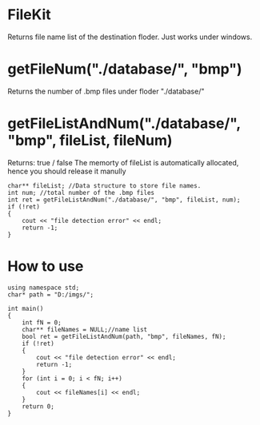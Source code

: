 # FileKit
Returns file name list of the destination floder.
Just works under windows.

# getFileNum("./database/", "bmp")
Returns the number of .bmp files under floder "./database/"
# getFileListAndNum("./database/", "bmp", fileList, fileNum)
Returns: true / false
The memorty of fileList is automatically allocated, hence you should release it manully
```
char** fileList; //Data structure to store file names.
int num; //total number of the .bmp files
int ret = getFileListAndNum("./database/", "bmp", fileList, num);
if (!ret)
{
	cout << "file detection error" << endl;
	return -1;
}
```
# How to use
```
using namespace std;
char* path = "D:/imgs/";

int main()
{
	int fN = 0;
	char** fileNames = NULL;//name list
	bool ret = getFileListAndNum(path, "bmp", fileNames, fN);
	if (!ret)
	{
		cout << "file detection error" << endl;
		return -1;
	}
	for (int i = 0; i < fN; i++)
	{
		cout << fileNames[i] << endl;
	}
	return 0;
}
```
